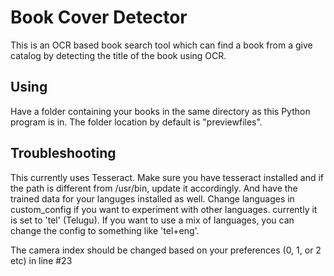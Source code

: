 # Book Cover Detector

This is an OCR based book search tool which can find a book from a give catalog by detecting the title of the book using OCR.


## Using

Have a folder containing your books in the same directory as this Python program is in. The folder location by default is "previewfiles".

## Troubleshooting
This currently uses Tesseract. Make sure you have tesseract installed and if the path is different from /usr/bin, update it accordingly. And have the trained data for your languges installed as well. Change languages in custom_config if you want to experiment with other languages. currently it is set to 'tel' (Telugu). If you want to use a mix of languages, you can change the config to something like 'tel+eng'.

The camera index should be changed based on your preferences (0, 1, or 2 etc) in line #23